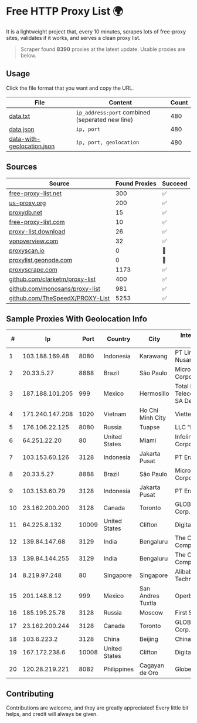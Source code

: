 
# Free HTTP Proxy List 🌍

It is a lightweight project that, every 10 minutes, scrapes lots of free-proxy sites, validates if it works, and serves a clean proxy list.


> Scraper found **8390** proxies at the latest update. Usable proxies are below.

## Usage

Click the file format that you want and copy the URL.


|File|Content|Count|
|----|-------|-----|
|[data.txt](https://raw.githubusercontent.com/themiralay/Proxy-List-World/master/data.txt)|`ip_address:port` combined (seperated new line)|480|
|[data.json](https://raw.githubusercontent.com/themiralay/Proxy-List-World/master/data.json)|`ip, port`|480|
|[data-with-geolocation.json](https://raw.githubusercontent.com/themiralay/Proxy-List-World/master/data-with-geolocation.json)|`ip, port, geolocation`|480|

## Sources

|Source|Found Proxies|Succeed|
|------|-------------|-------|
|[free-proxy-list.net](https://free-proxy-list.net)|300|✅|
|[us-proxy.org](https://www.us-proxy.org)|200|✅|
|[proxydb.net](http://proxydb.net)|15|✅|
|[free-proxy-list.com](https://free-proxy-list.com/?page=&port=&type%5B%5D=http&type%5B%5D=https&up_time=0&search=Search)|10|✅|
|[proxy-list.download](https://www.proxy-list.download/HTTP)|26|✅|
|[vpnoverview.com](https://vpnoverview.com/privacy/anonymous-browsing/free-proxy-servers)|32|✅|
|[proxyscan.io](https://www.proxyscan.io)|0|🚫|
|[proxylist.geonode.com](https://proxylist.geonode.com/api/proxy-list?limit=300&page=1&sort_by=lastChecked&sort_type=desc&protocols=http,https)|0|🚫|
|[proxyscrape.com](https://api.proxyscrape.com/v2/?request=displayproxies&protocol=http&timeout=10000&country=all&ssl=all&anonymity=all)|1173|✅|
|[github.com/clarketm/proxy-list](https://raw.githubusercontent.com/clarketm/proxy-list/master/proxy-list-raw.txt)|400|✅|
|[github.com/monosans/proxy-list](https://raw.githubusercontent.com/monosans/proxy-list/main/proxies/http.txt)|981|✅|
|[github.com/TheSpeedX/PROXY-List](https://raw.githubusercontent.com/TheSpeedX/PROXY-List/master/http.txt)|5253|✅|


## Sample Proxies With Geolocation Info

|#|Ip|Port|Country|City|Internet Service Provider|
|-|--|----|-------|----|-------------------------|
|1|103.188.169.48|8080|Indonesia|Karawang|PT Lintas Jaringan Nusantara|
|2|20.33.5.27|8888|Brazil|São Paulo|Microsoft Corporation|
|3|187.188.101.205|999|Mexico|Hermosillo|Total Play Telecomunicaciones SA De CV|
|4|171.240.147.208|1020|Vietnam|Ho Chi Minh City|Viettel Corporation|
|5|176.106.22.125|8080|Russia|Tuapse|LLC "Multiservice"|
|6|64.251.22.20|80|United States|Miami|Infolink Global Corporation|
|7|103.153.60.126|3128|Indonesia|Jakarta Pusat|PT Era Awan Digital|
|8|20.33.5.27|8888|Brazil|São Paulo|Microsoft Corporation|
|9|103.153.60.79|3128|Indonesia|Jakarta Pusat|PT Era Awan Digital|
|10|23.162.200.200|3128|Canada|Toronto|GLOBALTELEHOST Corp.|
|11|64.225.8.132|10009|United States|Clifton|DigitalOcean, LLC|
|12|139.84.147.68|3129|India|Bengaluru|The Constant Company, LLC|
|13|139.84.144.255|3129|India|Bengaluru|The Constant Company, LLC|
|14|8.219.97.248|80|Singapore|Singapore|Alibaba (US) Technology Co., Ltd.|
|15|201.148.8.12|999|Mexico|San Andres Tuxtla|Operbes|
|16|185.195.25.78|3128|Russia|Moscow|First Server Limited|
|17|23.162.200.244|3128|Canada|Toronto|GLOBALTELEHOST Corp.|
|18|103.6.223.2|3128|China|Beijing|China Unicom|
|19|167.172.238.6|10008|United States|Clifton|DigitalOcean, LLC|
|20|120.28.219.221|8082|Philippines|Cagayan de Oro|Globe Telecom|



## Contributing

Contributions are welcome, and they are greatly appreciated! Every
little bit helps, and credit will always be given.

